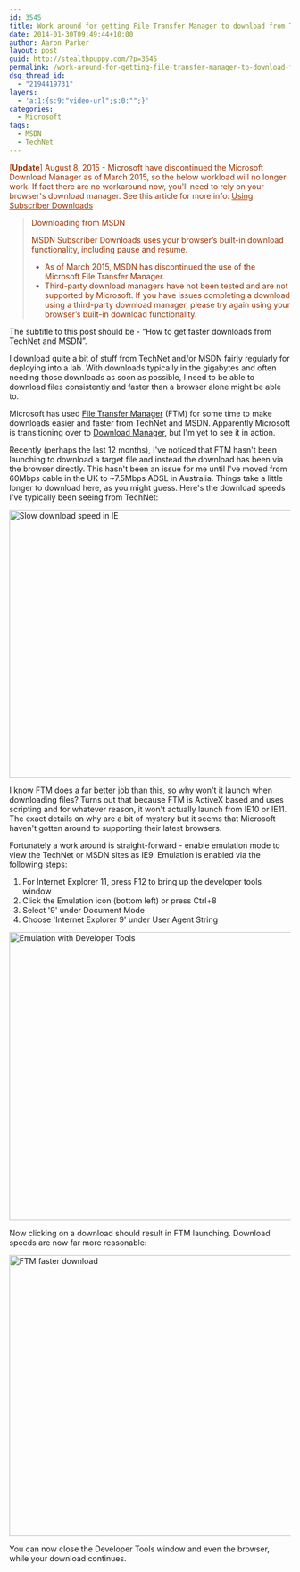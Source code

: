 ```yaml
---
id: 3545
title: Work around for getting File Transfer Manager to download from TechNet/MSDN
date: 2014-01-30T09:49:44+10:00
author: Aaron Parker
layout: post
guid: http://stealthpuppy.com/?p=3545
permalink: /work-around-for-getting-file-transfer-manager-to-download-from-technetmsdn/
dsq_thread_id:
  - "2194419731"
layers:
  - 'a:1:{s:9:"video-url";s:0:"";}'
categories:
  - Microsoft
tags:
  - MSDN
  - TechNet
---
```

<span style="color: #993300;">[<strong>Update</strong>] August 8, 2015 - Microsoft have discontinued the Microsoft Download Manager as of March 2015, so the below workload will no longer work. If fact there are no workaround now, you'll need to rely on your browser's download manager. See this article for more info: <a style="color: #993300;" href="https://msdn.microsoft.com/en-us/subscriptions/aa948864.aspx">Using Subscriber Downloads</a></span>

> <span style="color: #993300;">Downloading from MSDN</span>
> 
> <span style="color: #993300;">MSDN Subscriber Downloads uses your browser’s built-in download functionality, including pause and resume.</span>
> 
>   * <span style="color: #993300;">As of March 2015, MSDN has discontinued the use of the Microsoft File Transfer Manager.</span>
>   * <span style="color: #993300;">Third-party download managers have not been tested and are not supported by Microsoft. If you have issues completing a download using a third-party download manager, please try again using your browser’s built-in download functionality.</span>

The subtitle to this post should be - &#8220;How to get faster downloads from TechNet and MSDN&#8221;.

I download quite a bit of stuff from TechNet and/or MSDN fairly regularly for deploying into a lab. With downloads typically in the gigabytes and often needing those downloads as soon as possible, I need to be able to download files consistently and faster than a browser alone might be able to.

Microsoft has used [File Transfer Manager](http://transfers.one.microsoft.com/ftm/) (FTM) for some time to make downloads easier and faster from TechNet and MSDN. Apparently Microsoft is transitioning over to [Download Manager](http://www.microsoft.com/en-au/download/details.aspx?id=27960), but I'm yet to see it in action.

Recently (perhaps the last 12 months), I've noticed that FTM hasn't been launching to download a target file and instead the download has been via the browser directly. This hasn't been an issue for me until I've moved from 60Mbps cable in the UK to ~7.5Mbps ADSL in Australia. Things take a little longer to download here, as you might guess. Here's the download speeds I've typically been seeing from TechNet:

[<img class="alignnone  wp-image-3548" src="http://stealthpuppy.com/wp-content/uploads/2014/01/IESlowDownload.png" alt="Slow download speed in IE" width="861" height="480" srcset="https://stealthpuppy.com/wp-content/uploads/2014/01/IESlowDownload.png 861w, https://stealthpuppy.com/wp-content/uploads/2014/01/IESlowDownload-150x83.png 150w, https://stealthpuppy.com/wp-content/uploads/2014/01/IESlowDownload-300x167.png 300w, https://stealthpuppy.com/wp-content/uploads/2014/01/IESlowDownload-624x347.png 624w" sizes="(max-width: 861px) 100vw, 861px" />](http://stealthpuppy.com/wp-content/uploads/2014/01/IESlowDownload.png)

I know FTM does a far better job than this, so why won't it launch when downloading files? Turns out that because FTM is ActiveX based and uses scripting and for whatever reason, it won't actually launch from IE10 or IE11. The exact details on why are a bit of mystery but it seems that Microsoft haven't gotten around to supporting their latest browsers.

Fortunately a work around is straight-forward - enable emulation mode to view the TechNet or MSDN sites as IE9. Emulation is enabled via the following steps:

  1. For Internet Explorer 11, press F12 to bring up the developer tools window
  2. Click the Emulation icon (bottom left) or press Ctrl+8
  3. Select '9' under Document Mode
  4. Choose 'Internet Explorer 9' under User Agent String

[<img class="alignnone size-full wp-image-3549" src="http://stealthpuppy.com/wp-content/uploads/2014/01/DeveloperTools.png" alt="Emulation with Developer Tools" width="1027" height="517" srcset="https://stealthpuppy.com/wp-content/uploads/2014/01/DeveloperTools.png 1027w, https://stealthpuppy.com/wp-content/uploads/2014/01/DeveloperTools-150x75.png 150w, https://stealthpuppy.com/wp-content/uploads/2014/01/DeveloperTools-300x151.png 300w, https://stealthpuppy.com/wp-content/uploads/2014/01/DeveloperTools-1024x515.png 1024w, https://stealthpuppy.com/wp-content/uploads/2014/01/DeveloperTools-624x314.png 624w" sizes="(max-width: 1027px) 100vw, 1027px" />](http://stealthpuppy.com/wp-content/uploads/2014/01/DeveloperTools.png)

Now clicking on a download should result in FTM launching. Download speeds are now far more reasonable:

[<img class="alignnone size-full wp-image-3550" src="http://stealthpuppy.com/wp-content/uploads/2014/01/FTMFasterDownload.png" alt="FTM faster download" width="604" height="504" srcset="https://stealthpuppy.com/wp-content/uploads/2014/01/FTMFasterDownload.png 604w, https://stealthpuppy.com/wp-content/uploads/2014/01/FTMFasterDownload-150x125.png 150w, https://stealthpuppy.com/wp-content/uploads/2014/01/FTMFasterDownload-300x250.png 300w" sizes="(max-width: 604px) 100vw, 604px" />](http://stealthpuppy.com/wp-content/uploads/2014/01/FTMFasterDownload.png)

You can now close the Developer Tools window and even the browser, while your download continues.